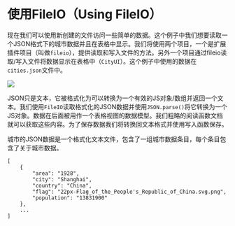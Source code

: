 # 使用FileIO（Using FileIO）

现在我们可以使用新创建的文件访问一些简单的数据。这个例子中我们想要读取一个JSON格式下的城市数据并且在表格中显示。我们将使用两个项目，一个是扩展插件项目（叫做```fileio```），提供读取和写入文件的方法。另外一个项目通过fileio读取/写入文件将数据显示在表格中（```CityUI```）。这个例子中使用的数据在```cities.json```文件中。

![](http://qmlbook.github.io/_images/cityui_mock.png)

JSON只是文本，它被格式化为可以转换为一个有效的JS对象/数组并返回一个文本。我们使用```FileIO```读取格式化的JSON数据并使用```JSON.parse()```将它转换为一个JS对象。数据在后面被用作一个表格视图的数据模型。我们粗略的阅读函数文档就可以获取这些内容。为了保存数据我们将转换回文本格式并使用写入函数保存。

城市的JSON数据是一个格式化文本文件，包含了一组城市数据条目，每个条目包含了关于城市数据。

```
[
    {
        "area": "1928",
        "city": "Shanghai",
        "country": "China",
        "flag": "22px-Flag_of_the_People's_Republic_of_China.svg.png",
        "population": "13831900"
    },
    ...
]
```
